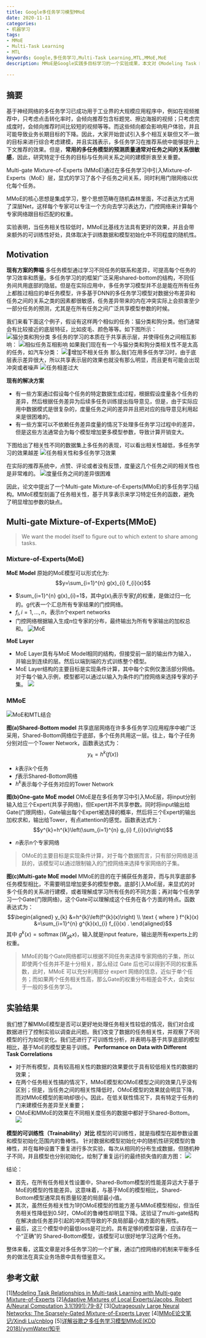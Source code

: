 ```yaml
---
title: Google多任务学习模型MMoE
date: 2020-11-11
categories:
- 机器学习
tags:
- MMoE
- Multi-Task Learning
- MTL
keywords: Google,多任务学习,Multi-Task Learning,MTL,MMoE,MoE
description: MMoE是Google实践多目标学习的一个实验成果，本文对《Modeling Task Relationships in Multi-task Learning with Multi-gate Mixture-of-Experts》论文进行了讲解，是一片结合自己理解的论文笔记。

---
```


## 摘要
基于神经网络的多任务学习已成功用于工业界的大规模应用程序中，例如在视频推荐中，只考虑点击转化率时，会倾向推荐包含标题党、擦边海报的视频；只考虑完成度时，会倾向推荐时间比较短的视频等等。而这些倾向都会影响用户体验，并且可能导致业务长期目标的下降。因此，大家开始尝试引入多个相互关联但又不一致的目标来进行综合考虑建模，并且实践表示，多任务学习在推荐系统中能够提升上下文推荐的效果。但是，**常用的多任务模型的预测质量通常对任务之间的关系很敏感**，因此，研究特定于任务的目标与任务间关系之间的建模折衷至关重要。

Multi-gate Mixture-of-Experts (MMoE)通过在多任务学习中引入Mixture-of-Experts（MoE）层，显式的学习了各个子任务之间关系，同时利用门限网络以优化每个任务。

MMoE的核心思想是集成学习，整个思想范畴在随机森林里面，不过表达方式用了深层Net，这样每个专家可以专注一个方向去学习表达力，门控网络来计算每个专家网络跟目标匹配的权重。

实验表明，当任务相关性较低时，MMoE比基线方法具有更好的效果，并且会带来额外的可训练性好处，具体取决于训练数据和模型初始化中不同程度的随机性。

## Motivation
**现有方案的弊端**
多任务模型通过学习不同任务的联系和差异，可提高每个任务的学习效率和质量。多任务学习的的框架广泛采用shared-bottom的结构，不同任务间共用底部的隐层。但是在实际应用中，多任务学习模型并不总是能在所有任务上都胜过相应的单任务模型，许多基于DNN的多任务学习模型对数据分布差异和任务之间的关系之类的因素都很敏感，任务差异带来的内在冲突实际上会损害至少一部分任务的预测，尤其是在所有任务之间广泛共享模型参数的时候。

我们来看下面这个例子，假设有这样两个相似的任务：猫分类和狗分类。他们通常会有比较接近的底层特征，比如皮毛、颜色等等。如下图所示：
![猫分类和狗分类](https://imzhanghao.oss-cn-qingdao.aliyuncs.com/img/20201110221237.png)
多任务的学习的本质在于共享表示层，并使得任务之间相互影响：
![相似任务互相影响](https://imzhanghao.oss-cn-qingdao.aliyuncs.com/img/20201110221700.png)
如果我们现在有一个与猫分类和狗分类相关性不是太高的任务，如汽车分类：
![增加不相关任务](https://imzhanghao.oss-cn-qingdao.aliyuncs.com/img/20201110222659.png)
那么我们在用多任务学习时，由于底层表示差异很大，所以共享表示层的效果也就没有那么明显，而且更有可能会出现冲突或者噪声
![任务相差过大](https://imzhanghao.oss-cn-qingdao.aliyuncs.com/img/20201110221811.png)


**现有的解决方案**
* 有一些方案通过假设每个任务的特定数据生成过程，根据假设度量各个任务的差异，然后根据任务差异为后续多任务训练提出指导意见，但是，由于实际应用中数据模式是很复杂的，度量任务之间的差异并且把对应的指导意见利用起来是很困难的。
* 有一些方案可以不依赖任务差异度量的情况下处理多任务学习过程中的差异，但是这些方法通常会为每个模型增加更多模型参数，导致计算开销变大。

下图给出了相关性不同的数据集上多任务的表现，可以看出相关性越低，多任务学习的效果越差
![任务相关性和多任务学习效果](https://imzhanghao.oss-cn-qingdao.aliyuncs.com/img/20201110222953.png)

在实际的推荐系统中，点赞、评论或者没有反馈，度量这几个任务之间的相关性也是非常难的。
![度量任务之间的差异很困难](https://imzhanghao.oss-cn-qingdao.aliyuncs.com/img/20201110221916.png)


因此，论文中提出了一个Multi-gate Mixture-of-Experts(MMoE)的多任务学习结构。MMoE模型刻画了任务相关性，基于共享表示来学习特定任务的函数，避免了明显增加参数的缺点。

## Multi-gate Mixture-of-Experts(MMoE)
> We want the model itself to figure out to which extent to share among tasks.

### Mixture-of-Experts(MoE)
**MoE Model**
原始的MoE模型可以形式化为:
$$y=\sum_{i=1}^{n} g(x)_{i} f_{i}(x)$$
- $\sum_{i=1}^{n} g(x)_{i}=1$，其中$g(x)_{i}$表示专家$f_i$的权重，是做过归一化的。g代表一个汇总所有专家结果的门控网络。
- $f_{i}, i=1, \ldots, n$，表示n个expert networks
- 门控网络根据输入生成n位专家的分布，最终输出为所有专家输出的加权总和。
![MoE](https://imzhanghao.oss-cn-qingdao.aliyuncs.com/img/20201111110029.png)

**MoE Layer**
- MoE Layer具有与MoE Model相同的结构，但接受前一层的输出作为输入，并输出到连续的层。然后以端到端的方式训练整个模型。
- MoE Layer结构的主要目标是实现条件计算，其中每个实例仅激活部分网络。 对于每个输入示例，模型都可以通过以输入为条件的门控网络来选择专家的子集。
![](https://imzhanghao.oss-cn-qingdao.aliyuncs.com/img/20201111111843.png)

### MMoE
![MoE和MTL结合](https://imzhanghao.oss-cn-qingdao.aliyuncs.com/img/实现范式.png)

**图(a)Shared-Bottom model**
共享底层网络在许多多任务学习应用程序中被广泛采用，Shared-Bottom网络位于底部，多个任务共用这一层。往上，每个子任务分别对应一个Tower Network，函数表达式为：
$$y_{k}=h^{k}(f(x))$$
* $k$表示k个任务
* $f$表示Shared-Bottom网络
* $h^k$表示每个子任务对应的Tower Network

**图(b)One-gate MoE model**
OMoE是在多任务学习中引入MoE层，将input分别输入给三个Expert(共享子网络)，但Expert并不共享参数。同时将input输出给Gate(门限网络)，Gate输出每个Expert被选择的概率，然后将三个Expert的输出加权求和，输出给Tower，有点attention的感觉。函数表达式为：
$$y^{k}=h^{k}\left(\sum_{i=1}^{n} g_{i} f_{i}(x)\right)$$
* $n$表示n个专家网络

> OMoE的主要目标是实现条件计算，对于每个数据而言，只有部分网络是活跃的，该模型可以通过限制输入的门控网络来选择专家网络的子集。

**图(c)Multi-gate MoE model**
MMoE的目的在于捕获任务差异，而与共享底部多任务模型相比，不需要明显增加更多的模型参数。底部引入MoE层，来显式的对多个任务的关系进行建模，或者理解成学习所有任务的不同方面；再对每个任务学习一个Gate(门限网络)，这个Gate可以理解成这个任务在各个方面的特点。函数表达式为：
$$\begin{aligned}
y_{k} &=h^{k}\left(f^{k}(x)\right) \\
\text { where } f^{k}(x) &=\sum_{i=1}^{n} g^{k}(x)_{i} f_{i}(x) .
\end{aligned}$$
其中 $g^{k}(x)=\operatorname{softmax}\left(W_{g k} x\right)$，输入就是input feature，输出是所有experts上的权重。

> MMoE的每个Gate网络都可以根据不同任务来选择专家网络的子集，所以即使两个任务并不是十分相关，那么经过 Gate 后也可以得到不同的权重系数，此时，MMoE 可以充分利用部分 expert 网络的信息，近似于单个任务；而如果两个任务相关性高，那么Gate的权重分布相差会不大，会类似于一般的多任务学习。

## 实验结果
我们想了解MMoE模型是否可以更好地处理任务相关性较低的情况，我们对合成数据进行了控制实验以调查此问题。我们改变了数据的任务相关性，并观察了不同模型的行为如何变化。我们还进行了可训练性分析，并表明与基于共享底部的模型相比，基于MoE的模型更易于训练。
**Performance on Data with Different Task Correlations**
- 对于所有模型，具有较高相关性的数据的效果要优于具有较低相关性的数据的效果；
- 在两个任务相关性搞的情况下，MMoE模型和OMoE模型之间的效果几乎没有区别；但是，当任务之间的相关性降低时，OMoE模型的效果就会明显下降，而对MMoE模型的影响却很小。因此，在低关联性情况下，具有特定于任务的门来建模任务差异至关重要；
- OMoE和MMoE的效果在不同相关度任务的数据中都好于Shared-Bottom。
![](https://imzhanghao.oss-cn-qingdao.aliyuncs.com/img/20201111174615.png)

**模型的可训练性（Trainability）对比**
模型的可训练性，就是指模型在超参数设置和模型初始化范围内的鲁棒性。
针对数据和模型初始化中的随机性研究模型的鲁棒性，并在每种设置下重复进行多次实验，每次从相同的分布生成数据，但随机种子不同，并且模型也分别初始化，绘制了重复运行的最终损失值的直方图：
![](https://imzhanghao.oss-cn-qingdao.aliyuncs.com/img/20201111175123.png)

结论：
- 首先，在所有任务相关性设置中，Shared-Bottom模型的性能差异远大于基于MoE的模型的性能差异。这意味着，与基于MoE的模型相比，Shared-Bottom模型通常具有质量较差的局部最小值。
- 其次，虽然任务相关性为1时OMoE模型的性能方差与MMoE模型相似，但当任务相关性降低到0.5时，OMoE的鲁棒性却明显下降。这验证了multi-gate结构在解决由任务差异引起的冲突而导致的不良局部最小值方面的有用性。
- 最后，这三个模型中的最低loss是可比的。具有足够的模型容量，应该存在一个“正确”的 Shared-Bottom模型，该模型可以很好地学习这两个任务。

整体来看，这篇文章是对多任务学习的一个扩展，通过门控网络的机制来平衡多任务的做法在真实业务场景中具有借鉴意义。

## 参考文献
[1][Modeling Task Relationships in Multi-task Learning with Multi-gate Mixture-of-Experts](https://www.kdd.org/kdd2018/accepted-papers/view/modeling-task-relationships-in-multi-task-learning-with-multi-gate-mixture-)
[2][Adaptive Mixtures of Local Experts/Jacobs, Robert A/Neural Computation 3.1(1991):79-87](http://www.cs.toronto.edu/~fritz/absps/jjnh91.pdf)
[3][Outrageously Large Neural Networks: The Sparsely-Gated Mixture-of-Experts Layer](https://arxiv.org/pdf/1701.06538.pdf)
[4][MMoE论文笔记/Xindi Lu/cnblog](https://www.cnblogs.com/xindi/p/12349940.html)
[5][详解谷歌之多任务学习模型MMoE(KDD 2018)/yymWater/知乎](https://zhuanlan.zhihu.com/p/55752344)
